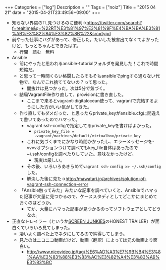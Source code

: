 +++
Categories = ["log"]
Description = ""
Tags = ["noiz"]
Title = "2015 04 21"
date = "2015-04-21T23:49:56+09:00"
+++

* 知らない界隈のTL見つけるのに便利→https://twitter.com/search?f=realtime&q=%22RT%E3%81%97%E3%81%9F%E4%BA%BA%E3%81%AB%E3%82%84%E3%82%8B%22&src=typd
* 前やった仕事にバグがあって、修正した。たいした被害出てなくてよかったけど、もっとちゃんとできたはず。
	* 行間　読む　無料
* Ansible
	* 前にやったと思われるansible-tutorialフォルダを発見した！これで時間短縮だ。
	* と思って一時間くらい格闘したらそもそもansibleでpingすら通らない代物で、なんでこれ捨ててないの？って思った。
		* 間抜けは見つかった。次は5分で気づく。
	* 結局VagrantFile作り直して、provisionに書き直した。
		* ここまで来るとvagrant-digitalocean使って、vagrantで完結するようにした方がいい気がしてきた。
	* 作り直してもダメだった、と思ったらprivate_keyがansible.cfgに間違えて書いてあったのでハマった。
		* vagrant ssh-configで指定してるprivate_keyを書けばよかった。
			* `private_key_file = .vagrant/machines/default/virtualbox/private_key`
		* これに気づくまでにかなり時間かかったし、エラーメッセージを-vvvvオプションつけて調べてもkey_file自体はあったので~/.ssh/configを調べたりしていた。意味なかったけど。
			* 現実は厳しい。
		* その後、いろいろあきらめて`vagrant ssh-config >> ~/.ssh/config`した。
		* 解決した後に見た→http://mawatari.jp/archives/solution-of-vagrant-ssh-connection-error
	* 「Ansible触ってみた」みたいな記事を調べていくと、Ansibleでハマった記事が大量に見つかるので、ケーススタディとしてどこかにまとめておくのはどうか。
		* てか、大量にハマった記事が見つかるのってソフトウェアとしてどうなの。
* 正直なトレイラー（というか[SCREEN JUNKIES](https://www.youtube.com/user/screenjunkies?hl=ja&gl=JP)のHONEST TRAILER）が面白くていろいろ見てしまった。
	* 凄いよく調べた上でネタにしてるので納得してしまう。
	* 見たのはニコニコ動画だけど、動画（翻訳）によっては元の動画より面白い。
		* http://www.nicovideo.jp/tag/%E6%AD%A3%E7%9B%B4%E3%81%AA%E3%83%88%E3%83%AC%E3%82%A4%E3%83%A9%E3%83%BC